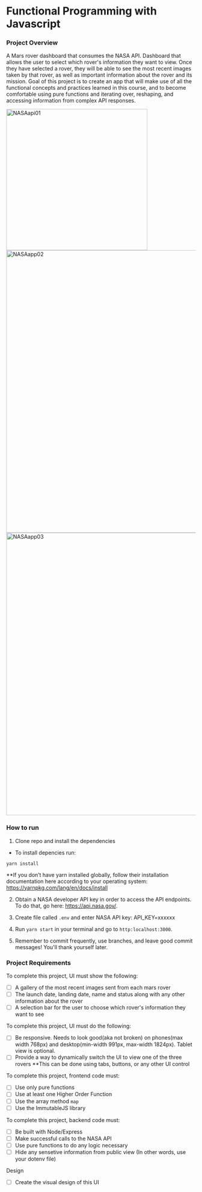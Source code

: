 # Functional Programming with Javascript 

### Project Overview

A Mars rover dashboard that consumes the NASA API. Dashboard that allows the user to select which rover's information they want to view. Once they have selected a rover, they will be able to see the most recent images taken by that rover, as well as important information about the rover and its mission. Goal of this project is to create an app that will make use of all the functional concepts and practices learned in this course, and to become comfortable using pure functions and iterating over, reshaping, and accessing information from complex API responses. 

<img width="375" alt="NASAapi01" src="https://user-images.githubusercontent.com/26148396/133545114-5def9b66-d2cf-4cdc-a74d-3b790cc21669.png">
<img width="750" alt="NASAapp02" src="https://user-images.githubusercontent.com/26148396/133545117-4419b1cd-c252-4c27-a9bc-3514efb1a1f0.png">
<img width="750" alt="NASAapp03" src="https://user-images.githubusercontent.com/26148396/133545120-ec04ec50-7f0a-473b-b434-d75a8230ef41.png">

### How to run

1. Clone repo and install the dependencies

 - To install depencies run:

```yarn install``` 

**If you don’t have yarn installed globally, follow their installation documentation here according to your operating system: https://yarnpkg.com/lang/en/docs/install

2. Obtain a NASA developer API key in order to access the API endpoints. To do that, go here: https://api.nasa.gov/.

3. Create file called `.env` and enter NASA API key: API_KEY=xxxxxx

5. Run `yarn start` in your terminal and go to `http:localhost:3000`.

6. Remember to commit frequently, use branches, and leave good commit messages! You'll thank yourself later.

### Project Requirements

To complete this project, UI must show the following:

- [ ] A gallery of the most recent images sent from each mars rover
- [ ] The launch date, landing date, name and status along with any other information about the rover
- [ ] A selection bar for the user to choose which rover's information they want to see

To complete this project, UI must do the following:

- [ ] Be responsive. Needs to look good(aka not broken) on phones(max width 768px) and desktop(min-width 991px, max-width 1824px). Tablet view is optional.
- [ ] Provide a way to dynamically switch the UI to view one of the three rovers 
**This can be done using tabs, buttons, or any other UI control

To complete this project, frontend code must:

- [ ] Use only pure functions
- [ ] Use at least one Higher Order Function
- [ ] Use the array method `map`
- [ ] Use the ImmutableJS library

To complete this project, backend code must:

- [ ] Be built with Node/Express
- [ ] Make successful calls to the NASA API
- [ ] Use pure functions to do any logic necessary
- [ ] Hide any sensetive information from public view (In other words, use your dotenv file)

Design

- [ ] Create the visual design of this UI 



